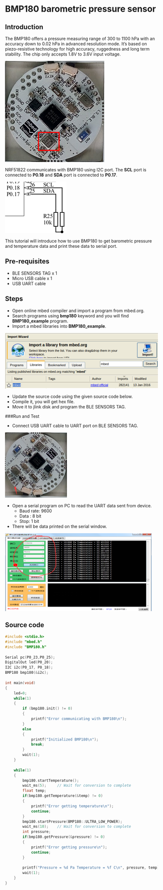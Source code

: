# BMP180 barometric pressure sensor

## Introduction

The BMP180 offers a pressure measuring range of 300 to 1100 hPa with an accuracy down to 0.02 hPa in advanced resolution mode. It’s based on piezo-resistive technology for high accuracy, ruggedness and long term stability. The chip only accepts 1.8V to 3.6V input voltage.

![](../images/bmp180-ontag.png)

NRF51822 communicates with BMP180 using I2C port. The **SCL** port is connected to **P0.18** and **SDA** port is connected to **P0.17**.

![](../images/i2c-bmp180.png)

This tutorial will introduce how to use BMP180 to get barometric pressure and temperature data and print these data to serial port. 

## Pre-requisites
* BLE SENSORS TAG x 1
* Micro USB cable x 1  
* USB UART cable

## Steps
* Open online mbed compiler and import a program from mbed.org.
* Search programs using **bmp180** keyword and you will find **BMP180_example** program.
* Import a mbed libraries into **BMP180_example**.

![](../images/import-mbed.png)

* Update the source code using the given source code below.
* Compile it, you will get hex file.
* Move it to jlink disk and program the BLE SENSORS TAG.

###Run and Test
* Connect USB UART cable to UART port on BLE SENSORS TAG.

![](../images/uart.png)

* Open a serial program on PC to read the UART data sent from device.
	* Baud rate: 9600
	* Data : 8 bit
	* Stop: 1 bit
* There will be data printed on the serial window. 

![](../images/log.png)

## Source code

```c
#include <stdio.h>
#include "mbed.h"
#include "BMP180.h"

Serial pc(P0_23,P0_25);
DigitalOut led(P0_20);
I2C i2c(P0_17, P0_18);
BMP180 bmp180(&i2c);

int main(void) 
{
    led=0;
    while(1) 
    {
        if (bmp180.init() != 0) 
        {
            printf("Error communicating with BMP180\n");
        } 
        else 
        {
            printf("Initialized BMP180\n");
            break;
        }
        wait(1);
    }

    while(1) 
    {
        bmp180.startTemperature();
        wait_ms(5);     // Wait for conversion to complete
        float temp;
        if(bmp180.getTemperature(&temp) != 0) 
        {
            printf("Error getting temperature\n");
            continue;
        }
        bmp180.startPressure(BMP180::ULTRA_LOW_POWER);
        wait_ms(10);    // Wait for conversion to complete
        int pressure;
        if(bmp180.getPressure(&pressure) != 0) 
        {
            printf("Error getting pressure\n");
            continue;
        }

        printf("Pressure = %d Pa Temperature = %f C\n", pressure, temp);
        wait(1);
    }
}

```
